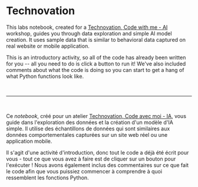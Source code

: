 # Technovation

This labs notebook, created for a [Technovation, Code with me - AI](https://www.technovationmontreal.com/artificial-intelligence/en) workshop, guides you through data exploration and simple AI model creation. It uses sample data that is similar to behavioral data captured on real website or mobile application.

This is an introductory activity, so all of the code has already been written for you -- all you need to do is click a button to run it! We've also included comments about what the code is doing so you can start to get a hang of what Python functions look like.

</br>

---

</br>



Ce *notebook*, créé pour un atelier [Technovation, Code avec moi - IA](https://www.technovationmontreal.com/intelligence-artificielle), vous guide dans l'exploration des données et la création d'un modèle d'IA simple. Il utilise des échantillons de données qui sont similaires aux données comportementales capturées sur un site web réel ou une application mobile.

Il s'agit d'une activité d'introduction, donc tout le code a déjà été écrit pour vous - tout ce que vous avez à faire est de cliquer sur un bouton pour l'exécuter ! Nous avons également inclus des commentaires sur ce que fait le code afin que vous puissiez commencer à comprendre à quoi ressemblent les fonctions Python.
